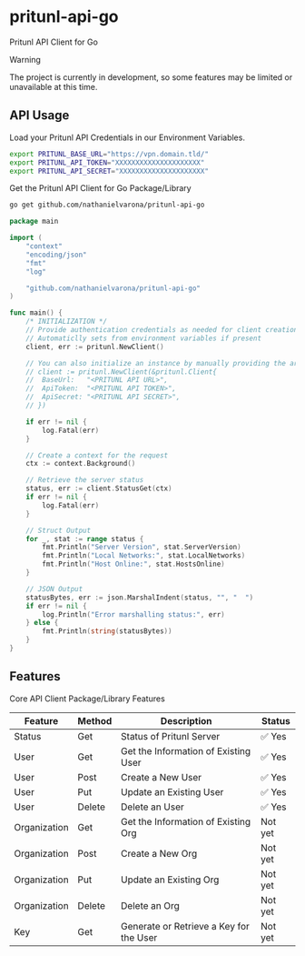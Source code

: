 # pritunl-api-go

Pritunl API Client for Go

> [!WARNING]
> The project is currently in development, so some features may be limited or unavailable at this time.

## API Usage

Load your Pritunl API Credentials in our Environment Variables.

```bash
export PRITUNL_BASE_URL="https://vpn.domain.tld/"
export PRITUNL_API_TOKEN="XXXXXXXXXXXXXXXXXXXXX"
export PRITUNL_API_SECRET="XXXXXXXXXXXXXXXXXXXXX"
```

Get the Pritunl API Client for Go Package/Library

```bash
go get github.com/nathanielvarona/pritunl-api-go
```

```go
package main

import (
	"context"
	"encoding/json"
	"fmt"
	"log"

	"github.com/nathanielvarona/pritunl-api-go"
)

func main() {
	/* INITIALIZATION */
	// Provide authentication credentials as needed for client creation
	// Automaticlly sets from environment variables if present
	client, err := pritunl.NewClient()

	// You can also initialize an instance by manually providing the arguments.
	// client := pritunl.NewClient(&pritunl.Client{
	// 	BaseUrl:   "<PRITUNL API URL>",
	// 	ApiToken:  "<PRITUNL API TOKEN>",
	// 	ApiSecret: "<PRITUNL API SECRET>",
	// })

	if err != nil {
		log.Fatal(err)
	}

	// Create a context for the request
	ctx := context.Background()

	// Retrieve the server status
	status, err := client.StatusGet(ctx)
	if err != nil {
		log.Fatal(err)
	}

	// Struct Output
	for _, stat := range status {
		fmt.Println("Server Version", stat.ServerVersion)
		fmt.Println("Local Networks:", stat.LocalNetworks)
		fmt.Println("Host Online:", stat.HostsOnline)
	}

	// JSON Output
	statusBytes, err := json.MarshalIndent(status, "", "  ")
	if err != nil {
		log.Println("Error marshalling status:", err)
	} else {
		fmt.Println(string(statusBytes))
	}
}
```

## Features

Core API Client Package/Library Features

| Feature      | Method | Description                             | Status                 |
| ------------ | ------ | --------------------------------------- | ---------------------- |
| Status       | Get    | Status of Pritunl Server                | :white_check_mark: Yes |
| User         | Get    | Get the Information of Existing User    | :white_check_mark: Yes |
| User         | Post   | Create a New User                       | :white_check_mark: Yes |
| User         | Put    | Update an Existing User                 | :white_check_mark: Yes |
| User         | Delete | Delete an User                          | :white_check_mark: Yes |
| Organization | Get    | Get the Information of Existing Org     | Not yet                |
| Organization | Post   | Create a New Org                        | Not yet                |
| Organization | Put    | Update an Existing Org                  | Not yet                |
| Organization | Delete | Delete an Org                           | Not yet                |
| Key          | Get    | Generate or Retrieve a Key for the User | Not yet                |
